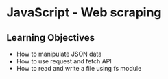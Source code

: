 # JavaScript - Web scraping

## Learning Objectives
* How to manipulate JSON data
* How to use request and fetch API
* How to read and write a file using fs module

